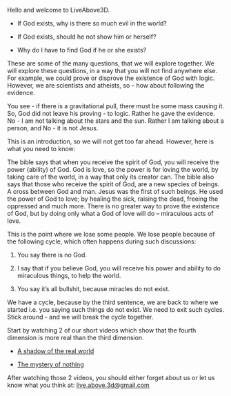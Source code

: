 Hello and welcome to LiveAbove3D.

- If God exists, why is there so much evil in the world?

- If God exists, should he not show him or herself?

- Why do I have to find God if he or she exists?

These are some of the many questions, that we will explore together. We will explore these questions, in a way that you will not find anywhere else. For example, we could prove or disprove the existence of God with logic. However, we are scientists and atheists, so – how about following the evidence.

You see - if there is a gravitational pull, there must be some mass causing it. So, God did not leave his proving - to logic. Rather he gave the evidence. No - I am not talking about the stars and the sun. Rather I am talking about a person, and No - it is not Jesus.

This is an introduction, so we will not get too far ahead. However, here is what you need to know:

The bible says that when you receive the spirit of God, you will receive the power (ability) of God. God is love, so the power is for loving the world, by taking care of the world, in a way that only its creator can. The bible also says that those who receive the spirit of God, are a new species of beings. A cross between God and man. Jesus was the first of such beings. He used the power of God to love; by healing the sick, raising the dead, freeing the oppressed and much more. There is no greater way to prove the existence of God, but by doing only what a God of love will do – miraculous acts of love.

This is the point where we lose some people. We lose people because of the following cycle, which often happens during such discussions:

1.	You say there is no God.

2.	I say that if you believe God, you will receive his power and ability to do miraculous things, to help the world.

3.	You say it’s all bullshit, because miracles do not exist.

We have a cycle, because by the third sentence, we are back to where we started i.e. you saying such things do not exist. We need to exit such cycles. Stick around - and we will break the cycle together.

Start by watching 2 of our short videos which show that the fourth dimension is more real than the third dimension.

-	[A shadow of the real world](http://liveabove3d.com/2024/12/13/en/A-shadow-of-the-real-world)

-	[The mystery of nothing](http://liveabove3d.com/2024/06/09/en/The-mystery-of-nothing)

After watching those 2 videos, you should either forget about us or let us know what you think at: live.above.3d@gmail.com




